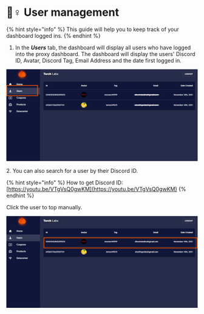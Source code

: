 # 👮♀ User management

{% hint style="info" %}
This guide will help you to keep track of your dashboard logged ins.&#x20;
{% endhint %}

1. In the _**Users**_ tab, the dashboard will display all users who have logged into the proxy dashboard. The dashboard will display the users' Discord ID, Avatar, Discord Tag, Email Address and the date first logged in.

![](<../.gitbook/assets/Untitled design (4) (1).png>)

2\. You can also search for a user by their Discord ID.

{% hint style="info" %}
How to get Discord ID: [https://youtu.be/VTgVsQ0gwKM](https://youtu.be/VTgVsQ0gwKM)
{% endhint %}

Click the user to top manually.

![](<../.gitbook/assets/Untitled design (5) (5).png>)

